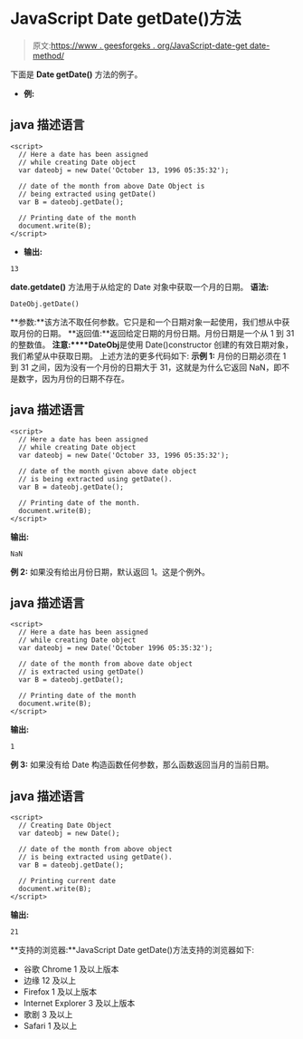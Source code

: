 # JavaScript Date getDate()方法

> 原文:[https://www . geesforgeks . org/JavaScript-date-get date-method/](https://www.geeksforgeeks.org/javascript-date-getdate-method/)

下面是 **Date getDate()** 方法的例子。

*   **例:**

## java 描述语言

```
<script>
  // Here a date has been assigned
  // while creating Date object
  var dateobj = new Date('October 13, 1996 05:35:32');

  // date of the month from above Date Object is
  // being extracted using getDate()
  var B = dateobj.getDate();

  // Printing date of the month
  document.write(B);
</script>
```

*   **输出:**

```
13
```

**date.getdate()** 方法用于从给定的 Date 对象中获取一个月的日期。
**语法:**

```
DateObj.getDate()
```

**参数:**该方法不取任何参数。它只是和一个日期对象一起使用，我们想从中获取月份的日期。
**返回值:**返回给定日期的月份日期。月份日期是一个从 1 到 31 的整数值。
**注意:****DateObj**是使用 Date()constructor 创建的有效日期对象，我们希望从中获取日期。
上述方法的更多代码如下:
**示例 1:** 月份的日期必须在 1 到 31 之间，因为没有一个月份的日期大于 31，这就是为什么它返回 NaN，即不是数字，因为月份的日期不存在。

## java 描述语言

```
<script>
  // Here a date has been assigned
  // while creating Date object
  var dateobj = new Date('October 33, 1996 05:35:32');

  // date of the month given above date object
  // is being extracted using getDate().
  var B = dateobj.getDate();

  // Printing date of the month.
  document.write(B);
</script>
```

**输出:**

```
NaN
```

**例 2:** 如果没有给出月份日期，默认返回 1。这是个例外。

## java 描述语言

```
<script>
  // Here a date has been assigned
  // while creating Date object
  var dateobj = new Date('October 1996 05:35:32');

  // date of the month from above date object
  // is extracted using getDate()
  var B = dateobj.getDate();

  // Printing date of the month
  document.write(B);
</script>
```

**输出:**

```
1
```

**例 3:** 如果没有给 Date 构造函数任何参数，那么函数返回当月的当前日期。

## java 描述语言

```
<script>
  // Creating Date Object
  var dateobj = new Date();

  // date of the month from above object
  // is being extracted using getDate().
  var B = dateobj.getDate();

  // Printing current date
  document.write(B);
</script>
```

**输出:**

```
21
```

**支持的浏览器:**JavaScript Date getDate()方法支持的浏览器如下:

*   谷歌 Chrome 1 及以上版本
*   边缘 12 及以上
*   Firefox 1 及以上版本
*   Internet Explorer 3 及以上版本
*   歌剧 3 及以上
*   Safari 1 及以上